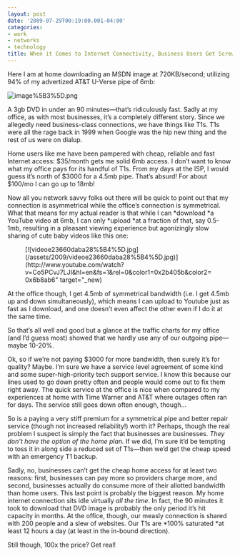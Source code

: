 ```yaml
---
layout: post
date: '2009-07-29T00:19:00.001-04:00'
categories:
- work
- networks
- technology
title: When it Comes to Internet Connectivity, Business Users Get Screwed
---
```



Here I am at home downloading an MSDN image at 720KB/second; utilizing 94% of my advertized AT&T U-Verse pipe of 6mb:

![image%5B3%5D.png](/assets/2009/image%5B3%5D.png) 

A 3gb DVD in under an 90 minutes—that’s ridiculously fast. Sadly at my office, as with most businesses, it’s a completely different story. Since we allegedly need business-class connections, we have things like T1s. T1s were all the rage back in 1999 when Google was the hip new thing and the rest of us were on dialup. 

Home users like me have been pampered with cheap, reliable and fast Internet access: $35/month gets me solid 6mb access. I don’t want to know what my office pays for its handful of T1s. From my days at the ISP, I would guess it’s north of $3000 for a 4.5mb pipe. That’s absurd! For about $100/mo I can go up to 18mb!

Now all you network savvy folks out there will be quick to point out that my connection is asymmetrical while the office’s connection is symmetrical. What that means for my actual reader is that while I can *download *a YouTube video at 6mb, I can only *upload *at a fraction of that, say 0.5-1mb, resulting in a pleasant viewing experience but agonizingly slow sharing of cute baby videos like this one:  <div class="wlWriterEditableSmartContent" id="scid:5737277B-5D6D-4f48-ABFC-DD9C333F4C5D:b09cd01d-5c5e-4e06-814f-65dc1bf3ec48" style="padding-bottom: 0px; margin: 0px auto; padding-left: 0px; width: 425px; padding-right: 0px; display: block; float: none; padding-top: 0px;">
<div id="0677cb7b-7538-4699-a97c-f59cb2e9cdcf" style="margin: 0px; padding: 0px; display: inline;">
<div>[![videoe23660daba28%5B4%5D.jpg](/assets/2009/videoe23660daba28%5B4%5D.jpg)](http://www.youtube.com/watch?v=Co5PCvJ7LJI&hl=en&fs=1&rel=0&color1=0x2b405b&color2=0x6b8ab6" target="_new)</div></div></div>

At the office though, I get 4.5mb of symmetrical bandwidth (i.e. I get 4.5mb up and down simultaneously), which means I can upload to Youtube just as fast as I download, and one doesn’t even affect the other even if I do it at the same time.

So that’s all well and good but a glance at the traffic charts for my office (and I’d guess most) showed that we hardly use any of our outgoing pipe—maybe 10-20%. 

Ok, so if we’re not paying $3000 for more bandwidth, then surely it’s for quality? Maybe. I’m sure we have a service level agreement of some kind and some super-high-priority tech support service. I know this because our lines used to go down pretty often and people would come out to fix them right away. The quick service at the office is nice when compared to my experiences at home with Time Warner and AT&T where outages often ran for days. The service still goes down often enough, though…

So is a paying a very stiff premium for a symmetrical pipe and better repair service (though not increased reliability!) worth it? Perhaps, though the real problem I suspect is simply the fact that businesses are businesses. *They don’t have the option of the home plan.* If we did, I’m sure it’d be tempting to toss it in along side a reduced set of T1s—then we’d get the cheap speed with an emergency T1 backup.

Sadly, no, businesses can’t get the cheap home access for at least two reasons: first, businesses can pay more so providers charge more, and second, businesses actually do consume more of their allotted bandwidth than home users. This last point is probably the biggest reason. My home internet connection sits idle virtually *all the time*. In fact, the 90 minutes it took to download that DVD image is probably the only period it’s hit capacity in months. At the office, though, our measly connection is shared with 200 people and a slew of websites. Our T1s are *100% saturated *at least 12 hours a day (at least in the in-bound direction). 

Still though, 100x the price? Get real!